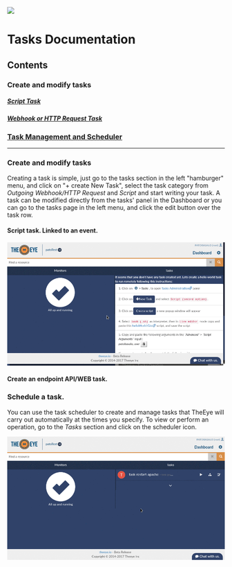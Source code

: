 [![](https://theeye.io/landpage/images/logo.png)](https://theeye.io)
# Tasks Documentation
## Contents
### Create and modify tasks
##### [Script Task](#script-task-linked-to-an-event)
##### [Webhook or HTTP Request Task](#create-an-endpoint-api-web-task)
### [Task Management and Scheduler](#schedule-a-task)
-------------------------------------

### Create and modify tasks
Creating a task is simple, just go to the tasks section in the left "hamburger" menu, and click on "+ create New Task", select the task category from _Outgoing Webhook/HTTP Request_ and _Script_ and start writing your task.
A task can be modified directly from the tasks' panel in the Dashboard or you can go to the tasks page in the left menu, and click the edit button over the task row.

#### Script task. Linked to an event.

![](https://github.com/patobas/docs/blob/master/task-script.gif)

#### Create an endpoint API/WEB task.

### Schedule a task.

You can use the task scheduler to create and manage tasks that TheEye will carry out automatically at the times you specify.
To view or perform an operation, go to the _Tasks_ section and click on the scheduler icon.

![](https://github.com/patobas/docs/blob/master/schedule.gif)
